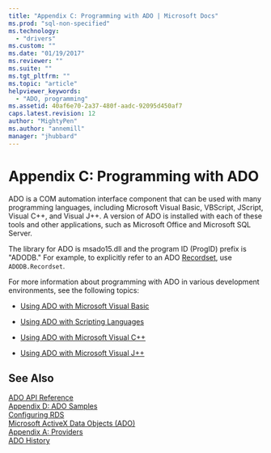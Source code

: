 ```yaml
---
title: "Appendix C: Programming with ADO | Microsoft Docs"
ms.prod: "sql-non-specified"
ms.technology:
  - "drivers"
ms.custom: ""
ms.date: "01/19/2017"
ms.reviewer: ""
ms.suite: ""
ms.tgt_pltfrm: ""
ms.topic: "article"
helpviewer_keywords: 
  - "ADO, programming"
ms.assetid: 40af6e70-2a37-480f-aadc-92095d450af7
caps.latest.revision: 12
author: "MightyPen"
ms.author: "annemill"
manager: "jhubbard"
---
```

# Appendix C: Programming with ADO
ADO is a COM automation interface component that can be used with many programming languages, including Microsoft Visual Basic, VBScript, JScript, Visual C++, and Visual J++. A version of ADO is installed with each of these tools and other applications, such as Microsoft Office and Microsoft SQL Server.  
  
 The library for ADO is msado15.dll and the program ID (ProgID) prefix is "ADODB." For example, to explicitly refer to an ADO [Recordset](../../../ado/reference/ado-api/recordset-object-ado.md), use `ADODB.Recordset`.  
  
 For more information about programming with ADO in various development environments, see the following topics:  
  
-   [Using ADO with Microsoft Visual Basic](../../../ado/guide/appendixes/using-ado-with-microsoft-visual-basic.md)  
  
-   [Using ADO with Scripting Languages](../../../ado/guide/appendixes/using-ado-with-scripting-languages.md)  
  
-   [Using ADO with Microsoft Visual C++](../../../ado/guide/appendixes/using-ado-with-microsoft-visual-c.md)  
  
-   [Using ADO with Microsoft Visual J++](../../../ado/guide/appendixes/using-ado-with-microsoft-visual-j.md)  
  
## See Also  
 [ADO API Reference](../../../ado/reference/ado-api/ado-api-reference.md)   
 [Appendix D: ADO Samples](../../../ado/guide/appendixes/appendix-d-ado-samples.md)   
 [Configuring RDS](../../../ado/guide/remote-data-service/configuring-rds.md)   
 [Microsoft ActiveX Data Objects (ADO)](../../../ado/microsoft-activex-data-objects-ado.md)   
 [Appendix A: Providers](../../../ado/guide/appendixes/appendix-a-providers.md)   
 [ADO History](../../../ado/guide/ado-history.md)